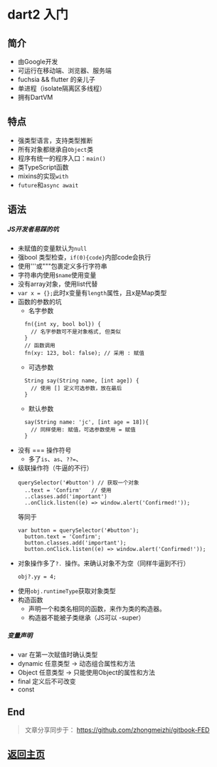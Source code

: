 # dart2 入门

## 简介
* 由Google开发
* 可运行在移动端、浏览器、服务端
* fuchsia && flutter 的亲儿子
* 单进程（isolate隔离区多线程）
* 拥有DartVM

## 特点
* 强类型语言，支持类型推断
* 所有对象都继承自`Object`类
* 程序有统一的程序入口：`main()`
* 类TypeScript函数
* mixins的实现`with`
* `future`和`async await`

## 语法
##### JS开发者易踩的坑
* 未赋值的变量默认为`null`
* 强bool 类型检查，`if(0){code}`内部code会执行
* 使用'''或"""包裹定义多行字符串
* 字符串内使用`$name`使用变量
* 没有array对象，使用list代替
* `var x = {};`此时x变量有`length`属性，且x是Map类型
* 函数的参数的坑
  * 名字参数
  ```
    fn({int xy, bool bol}) {
      // 名字参数可不是对象格式, 但类似
    }
    // 函数调用
    fn(xy: 123, bol: false); // 采用 : 赋值
  ```
  * 可选参数
  ```
    String say(String name, [int age]) {
      // 使用 [] 定义可选参数，放在最后
    }
  ```
  * 默认参数
  ```
    say(String name: 'jc', [int age = 18]){
      // 同样使用: 赋值，可选参数使用 = 赋值
    }
  ```
* 没有 === 操作符号
  * 多了`is`、`as`、`??=`、
* 级联操作符（牛逼的不行）
  ```
  querySelector('#button') // 获取一个对象
    ..text = 'Confirm'   // 使用
    ..classes.add('important')
    ..onClick.listen((e) => window.alert('Confirmed!'));
  ```
  等同于
  ```
  var button = querySelector('#button');
    button.text = 'Confirm';
    button.classes.add('important');
    button.onClick.listen((e) => window.alert('Confirmed!'));
  ```
* 对象操作多了`?. `操作。来确认对象不为空（同样牛逼到不行）
  ```
  obj?.yy = 4;
  ```
* 使用`obj.runtimeType`获取对象类型
* 构造函数
  * 声明一个和类名相同的函数，来作为类的构造器。
  * 构造器不能被子类继承（JS可以 -super）

##### 变量声明
  * var 在第一次赋值时确认类型
  * dynamic 任意类型 -> 动态组合属性和方法
  * Object 任意类型 -> 只能使用Object的属性和方法
  * final 定义后不可改变
  * const
  
## End
> 文章分享同步于： https://github.com/zhongmeizhi/gitbook-FED
  ## [返回主页](/README.md)